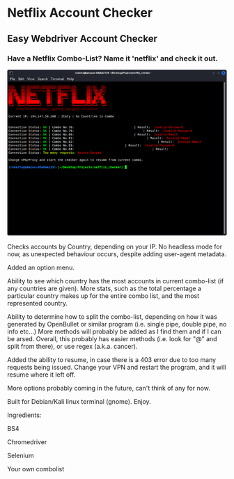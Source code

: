 # Netflix Account Checker
## Easy Webdriver Account Checker
### Have a Netflix Combo-List? Name it 'netflix' and check it out.

![Alt text](assets/pic.png "Netflix Checker running on Kali")

Checks accounts by Country, depending on your IP. No headless mode for now, as unexpected behaviour occurs, despite adding user-agent metadata.

Added an option menu.

Ability to see which country has the most accounts in current combo-list (if any countries are given). More stats, such as the total percentage a particular country makes up for the entire combo list, and the most represented country.

Ability to determine how to split the combo-list, depending on how it was generated by OpenBullet or similar program (i.e. single pipe, double pipe, no info etc...) More methods will probably be added as I find them and if I can be arsed. Overall, this probably has easier methods (i.e. look for "@" and split from there), or use regex (a.k.a. cancer).

Added the ability to resume, in case there is a 403 error due to too many requests being issued. Change your VPN and restart the program, and it will resume where it left off.

More options probably coming in the future, can't think of any for now.

Built for Debian/Kali linux terminal (gnome). Enjoy.

Ingredients:

BS4

Chromedriver

Selenium

Your own combolist
